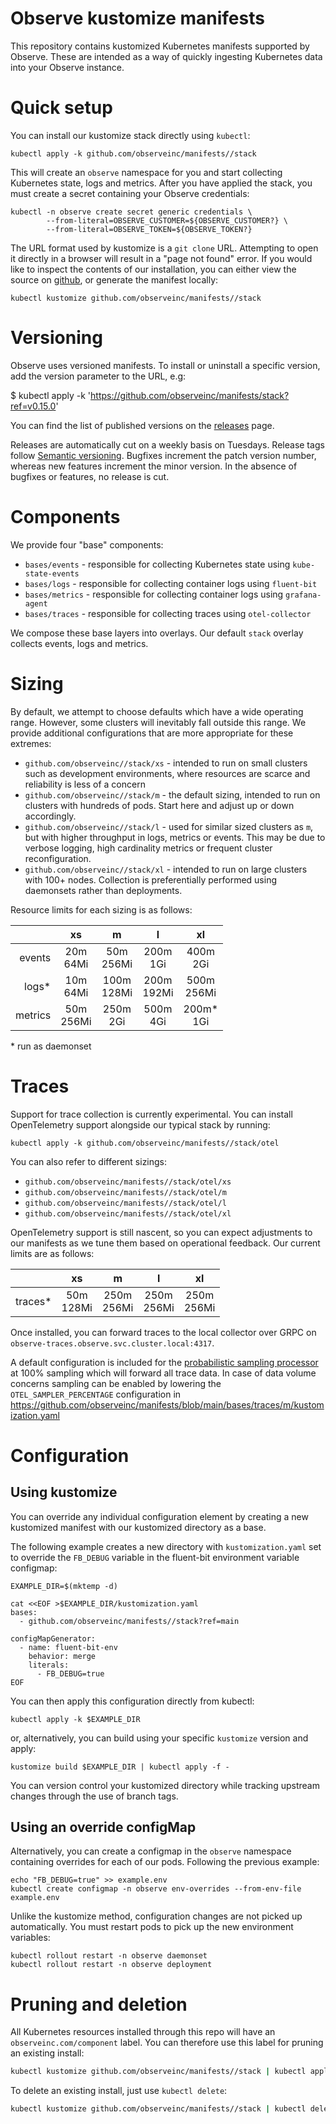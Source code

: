 # Observe kustomize manifests

This repository contains kustomized Kubernetes manifests supported by Observe.
These are intended as a way of quickly ingesting Kubernetes data into your
Observe instance.

# Quick setup

You can install our kustomize stack directly using `kubectl`:

```
kubectl apply -k github.com/observeinc/manifests//stack
```

This will create an `observe` namespace for you and start collecting Kubernetes state, logs and metrics.
After you have applied the stack, you must create a secret containing your Observe credentials:

```
kubectl -n observe create secret generic credentials \
        --from-literal=OBSERVE_CUSTOMER=${OBSERVE_CUSTOMER?} \
        --from-literal=OBSERVE_TOKEN=${OBSERVE_TOKEN?}
```

The URL format used by kustomize is a `git clone` URL. Attempting to open it
directly in a browser will result in a "page not found" error. If you would
like to inspect the contents of our installation, you can either view the
source on [github](https://github.com/observeinc/manifests/tree/main/stack), or
generate the manifest locally:

```
kubectl kustomize github.com/observeinc/manifests//stack
```

# Versioning

Observe uses versioned manifests. To install or uninstall a specific version, add the version parameter to the URL, e.g:

$ kubectl apply -k 'https://github.com/observeinc/manifests/stack?ref=v0.15.0'

You can find the list of published versions on the
[releases](https://github.com/observeinc/manifests/releases) page.

Releases are automatically cut on a weekly basis on Tuesdays. Release tags
follow [Semantic versioning](https://semver.org/). Bugfixes increment the patch
version number, whereas new features increment the minor version. In the
absence of bugfixes or features, no release is cut.

# Components

We provide four "base" components:

- `bases/events` - responsible for collecting Kubernetes state using `kube-state-events`
- `bases/logs` - responsible for collecting container logs using `fluent-bit`
- `bases/metrics` - responsible for collecting container logs using `grafana-agent`
- `bases/traces` - responsible for collecting traces using `otel-collector`

We compose these base layers into overlays. Our default `stack` overlay
collects events, logs and metrics.

# Sizing

By default, we attempt to choose defaults which have a wide operating
range. However, some clusters will inevitably fall outside this range. We
provide additional configurations that are more appropriate for these extremes:

- `github.com/observeinc//stack/xs` - intended to run on small clusters such as development environments, where resources are scarce and reliability is less of a concern
- `github.com/observeinc//stack/m` - the default sizing, intended to run on clusters with hundreds of pods. Start here and adjust up or down accordingly.
- `github.com/observeinc//stack/l` - used for similar sized clusters as `m`, but with higher throughput in logs, metrics or events. This may be due to verbose logging, high cardinality metrics or frequent cluster reconfiguration.
- `github.com/observeinc//stack/xl` - intended to run on large clusters with 100+ nodes. Collection is preferentially performed using daemonsets rather than deployments.

Resource limits for each sizing is as follows:

|         |      xs      |       m       |       l       |       xl      |
|--------:|:------------:|:-------------:|:-------------:|:-------------:|
|  events |  20m<br>64Mi |  50m<br>256Mi |   200m<br>1Gi |   400m<br>2Gi |
|   logs* |  10m<br>64Mi | 100m<br>128Mi | 200m<br>192Mi | 500m<br>256Mi |
| metrics | 50m<br>256Mi |   250m<br>2Gi | 500m<br>4Gi   |  200m*<br>1Gi |

\* run as daemonset

# Traces

Support for trace collection is currently experimental. You can install
OpenTelemetry support alongside our typical stack by running:

```
kubectl apply -k github.com/observeinc/manifests//stack/otel
```

You can also refer to different sizings:

- `github.com/observeinc/manifests//stack/otel/xs`
- `github.com/observeinc/manifests//stack/otel/m`
- `github.com/observeinc/manifests//stack/otel/l`
- `github.com/observeinc/manifests//stack/otel/xl`

OpenTelemetry support is still nascent, so you can expect adjustments to our
manifests as we tune them based on operational feedback.
Our current limits are as follows:

|          |      xs      |       m       |       l       |       xl      |
|---------:|:------------:|:-------------:|:-------------:|:-------------:|
|  traces* | 50m<br>128Mi | 250m<br>256Mi |   250m<br>256Mi |  250m<br>256Mi |

Once installed, you can forward traces to the local collector over GRPC on 
`observe-traces.observe.svc.cluster.local:4317`.

A default configuration is included for the [probabilistic sampling processor](https://github.com/open-telemetry/opentelemetry-collector-contrib/tree/main/processor/probabilisticsamplerprocessor) at 100% sampling which will forward all trace data. In case of data volume concerns sampling can be enabled by lowering the `OTEL_SAMPLER_PERCENTAGE` configuration in https://github.com/observeinc/manifests/blob/main/bases/traces/m/kustomization.yaml

# Configuration

## Using kustomize

You can override any individual configuration element by creating a new
kustomized manifest with our kustomized directory as a base.

The following example creates a new directory with `kustomization.yaml` set to
override the `FB_DEBUG` variable in the fluent-bit environment variable
configmap:

```
EXAMPLE_DIR=$(mktemp -d)

cat <<EOF >$EXAMPLE_DIR/kustomization.yaml
bases:
  - github.com/observeinc/manifests//stack?ref=main

configMapGenerator:
  - name: fluent-bit-env
    behavior: merge
    literals:
      - FB_DEBUG=true
EOF
```

You can then apply this configuration directly from kubectl:

```
kubectl apply -k $EXAMPLE_DIR
```

or, alternatively, you can build using your specific `kustomize` version and apply:

```
kustomize build $EXAMPLE_DIR | kubectl apply -f -
```

You can version control your kustomized directory while tracking upstream changes through the use of branch tags.

## Using an override configMap

Alternatively, you can create a configmap in the `observe` namespace containing
overrides for each of our pods. Following the previous example:

```
echo "FB_DEBUG=true" >> example.env
kubectl create configmap -n observe env-overrides --from-env-file example.env
```

Unlike the kustomize method, configuration changes are not picked up
automatically. You must restart pods to pick up the new environment variables:

```
kubectl rollout restart -n observe daemonset
kubectl rollout restart -n observe deployment
```

# Pruning and deletion

All Kubernetes resources installed through this repo will have an
`observeinc.com/component` label. You can therefore use this label for pruning an existing install:

```bash
kubectl kustomize github.com/observeinc/manifests//stack | kubectl apply --prune -l observeinc.com/component -f -
```

To delete an existing install, just use `kubectl delete`:

```bash
kubectl kustomize github.com/observeinc/manifests//stack | kubectl delete -f -
```

